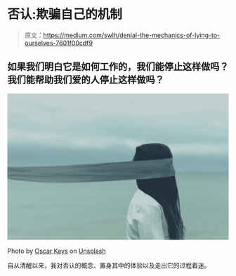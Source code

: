 # 否认:欺骗自己的机制

> 原文：<https://medium.com/swlh/denial-the-mechanics-of-lying-to-ourselves-7601f00cdf9>

## 如果我们明白它是如何工作的，我们能停止这样做吗？我们能帮助我们爱的人停止这样做吗？

![](img/f62cf297b1496ba2e1a028fcf6635c8e.png)

Photo by [Oscar Keys](https://unsplash.com/@oscartothekeys?utm_source=medium&utm_medium=referral) on [Unsplash](https://unsplash.com?utm_source=medium&utm_medium=referral)

自从清醒以来，我对否认的概念、置身其中的体验以及走出它的过程着迷。